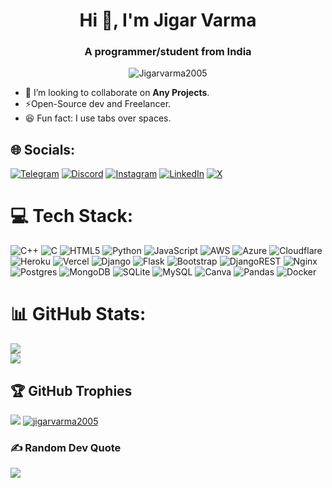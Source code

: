 <h1 align="center">Hi 👋, I'm Jigar Varma</h1>
<h3 align="center">A programmer/student from India</h3>
<p align="center"><img src="https://komarev.com/ghpvc/?username=Jigarvarma2005&label=Profile%20views&color=0e75b6&style=flat" alt="Jigarvarma2005"/></p>


- 👯 I’m looking to collaborate on **Any Projects**.
- ⚡Open-Source dev and Freelancer.
- 😆 Fun fact: I use tabs over spaces.

## 🌐 Socials:
[![Telegram](https://img.shields.io/badge/Telegram-%230088cc.svg?logo=telegram&logoColor=white)](https://t.me/jigarvarma2005) [![Discord](https://img.shields.io/badge/Discord-%237289DA.svg?logo=discord&logoColor=white)](https://discord.gg/AuMsvsD7) [![Instagram](https://img.shields.io/badge/Instagram-%23E4405F.svg?logo=Instagram&logoColor=white)](https://instagram.com/jigarvarma2005) [![LinkedIn](https://img.shields.io/badge/LinkedIn-%230077B5.svg?logo=linkedin&logoColor=white)](https://linkedin.com/in/jigarvarma2005) [![X](https://img.shields.io/badge/X-black.svg?logo=X&logoColor=white)](https://x.com/jigarvarma2005) 

# 💻 Tech Stack:
![C++](https://img.shields.io/badge/c++-%2300599C.svg?style=flat&logo=c%2B%2B&logoColor=white) ![C](https://img.shields.io/badge/c-%2300599C.svg?style=flat&logo=c&logoColor=white) ![HTML5](https://img.shields.io/badge/html5-%23E34F26.svg?style=flat&logo=html5&logoColor=white) ![Python](https://img.shields.io/badge/python-3670A0?style=flat&logo=python&logoColor=ffdd54) ![JavaScript](https://img.shields.io/badge/javascript-%23323330.svg?style=flat&logo=javascript&logoColor=%23F7DF1E) ![AWS](https://img.shields.io/badge/AWS-%23FF9900.svg?style=flat&logo=amazon-aws&logoColor=white) ![Azure](https://img.shields.io/badge/azure-%230072C6.svg?style=flat&logo=microsoftazure&logoColor=white) ![Cloudflare](https://img.shields.io/badge/Cloudflare-F38020?style=flat&logo=Cloudflare&logoColor=white) ![Heroku](https://img.shields.io/badge/heroku-%23430098.svg?style=flat&logo=heroku&logoColor=white) ![Vercel](https://img.shields.io/badge/vercel-%23000000.svg?style=flat&logo=vercel&logoColor=white) ![Django](https://img.shields.io/badge/django-%23092E20.svg?style=flat&logo=django&logoColor=white) ![Flask](https://img.shields.io/badge/flask-%23000.svg?style=flat&logo=flask&logoColor=white) ![Bootstrap](https://img.shields.io/badge/bootstrap-%238511FA.svg?style=flat&logo=bootstrap&logoColor=white) ![DjangoREST](https://img.shields.io/badge/DJANGO-REST-ff1709?style=flat&logo=django&logoColor=white&color=ff1709&labelColor=gray) ![Nginx](https://img.shields.io/badge/nginx-%23009639.svg?style=flat&logo=nginx&logoColor=white) ![Postgres](https://img.shields.io/badge/postgres-%23316192.svg?style=flat&logo=postgresql&logoColor=white) ![MongoDB](https://img.shields.io/badge/MongoDB-%234ea94b.svg?style=flat&logo=mongodb&logoColor=white) ![SQLite](https://img.shields.io/badge/sqlite-%2307405e.svg?style=flat&logo=sqlite&logoColor=white) ![MySQL](https://img.shields.io/badge/mysql-%2300000f.svg?style=flat&logo=mysql&logoColor=white) ![Canva](https://img.shields.io/badge/Canva-%2300C4CC.svg?style=flat&logo=Canva&logoColor=white) ![Pandas](https://img.shields.io/badge/pandas-%23150458.svg?style=flat&logo=pandas&logoColor=white) ![Docker](https://img.shields.io/badge/docker-%230db7ed.svg?style=flat&logo=docker&logoColor=white)

# 📊 GitHub Stats:
![](https://github-readme-stats.vercel.app/api?username=jigarvarma2005&theme=transparent&hide_border=true&include_all_commits=false&count_private=false)<br/>
![](https://github-readme-streak-stats.herokuapp.com/?user=jigarvarma2005&transparent&hide_border=true)<br/>

## 🏆 GitHub Trophies
![](https://github-profile-trophy.vercel.app/?username=jigarvarma2005&theme=radical&no-frame=true&no-bg=true&margin-w=4)
[![jigarvarma2005](https://stardev.io/developers/Jigarvarma2005/badge/languages/locality.svg)](https://stardev.io/developers/Jigarvarma2005)

### ✍️ Random Dev Quote
![](https://quotes-github-readme.vercel.app/api?type=horizontal&theme=radical)
